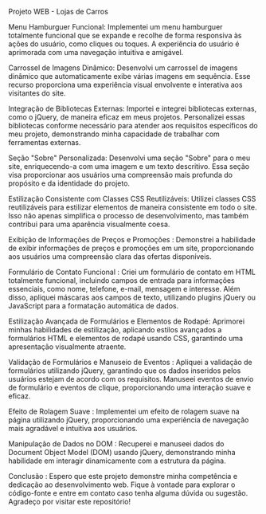 Projeto WEB - Lojas de Carros

Menu Hamburguer Funcional: 
Implementei um menu hamburguer totalmente funcional que se expande e recolhe de forma responsiva às ações do usuário, como cliques ou toques. A experiência do usuário é aprimorada com uma navegação intuitiva e amigável.

Carrossel de Imagens Dinâmico: 
Desenvolvi um carrossel de imagens dinâmico que automaticamente exibe várias imagens em sequência. Esse recurso proporciona uma experiência visual envolvente e interativa aos visitantes do site.

Integração de Bibliotecas Externas: 
Importei e integrei bibliotecas externas, como o jQuery, de maneira eficaz em meus projetos. Personalizei essas bibliotecas conforme necessário para atender aos requisitos específicos do meu projeto, demonstrando minha capacidade de trabalhar com ferramentas externas.

Seção "Sobre" Personalizada: 
Desenvolvi uma seção "Sobre" para o meu site, enriquecendo-a com uma imagem e um texto descritivo. Essa seção visa proporcionar aos usuários uma compreensão mais profunda do propósito e da identidade do projeto.

Estilização Consistente com Classes CSS Reutilizáveis: 
Utilizei classes CSS reutilizáveis para estilizar elementos de maneira consistente em todo o site. Isso não apenas simplifica o processo de desenvolvimento, mas também contribui para uma aparência visualmente coesa.

Exibição de Informações de Preços e Promoções :
Demonstrei a habilidade de exibir informações de preços e promoções em um site, proporcionando aos usuários uma compreensão clara das ofertas disponíveis.

Formulário de Contato Funcional :
Criei um formulário de contato em HTML totalmente funcional, incluindo campos de entrada para informações essenciais, como nome, telefone, e-mail, mensagem e interesse. Além disso, apliquei máscaras aos campos de texto, utilizando plugins jQuery ou JavaScript para a formatação automática de dados.

Estilização Avançada de Formulários e Elementos de Rodapé: 
Aprimorei minhas habilidades de estilização, aplicando estilos avançados a formulários HTML e elementos de rodapé usando CSS, garantindo uma apresentação visualmente atraente.

Validação de Formulários e Manuseio de Eventos :
Apliquei a validação de formulários utilizando jQuery, garantindo que os dados inseridos pelos usuários estejam de acordo com os requisitos. Manuseei eventos de envio de formulário e eventos de clique, proporcionando uma interação suave e eficaz.

Efeito de Rolagem Suave :
Implementei um efeito de rolagem suave na página utilizando jQuery, proporcionando uma experiência de navegação mais agradável e intuitiva aos usuários.

Manipulação de Dados no DOM :
Recuperei e manuseei dados do Document Object Model (DOM) usando jQuery, demonstrando minha habilidade em interagir dinamicamente com a estrutura da página.

Conclusão :
Espero que este projeto demonstre minha competência e dedicação ao desenvolvimento web. Fique à vontade para explorar o código-fonte e entre em contato caso tenha alguma dúvida ou sugestão. Agradeço por visitar este repositório!


